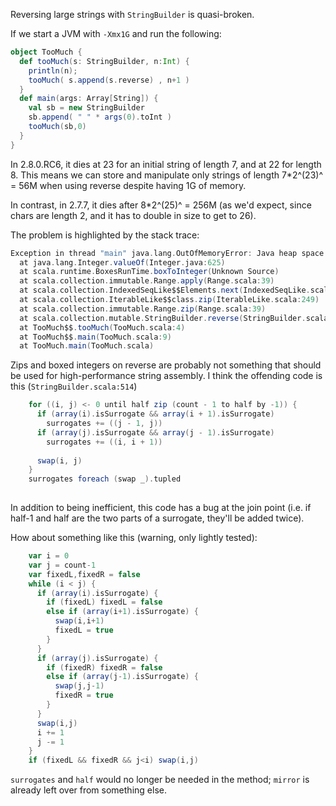 Reversing large strings with `StringBuilder` is quasi-broken.

If we start a JVM with `-Xmx1G` and run the following:

```scala
object TooMuch {
  def tooMuch(s: StringBuilder, n:Int) {
    println(n);
    tooMuch( s.append(s.reverse) , n+1 )
  }
  def main(args: Array[String]) {
    val sb = new StringBuilder
    sb.append( " " * args(0).toInt )
    tooMuch(sb,0)
  }
}
```

In 2.8.0.RC6, it dies at 23 for an initial string of length 7, and at 22 for length 8.  This means we can store and manipulate only strings of length 7*2^(23)^ = 56M when using reverse despite having 1G of memory.

In contrast, in 2.7.7, it dies after 8*2^(25)^ = 256M (as we'd expect, since chars are length 2, and it has to double in size to get to 26).

The problem is highlighted by the stack trace:

```scala
Exception in thread "main" java.lang.OutOfMemoryError: Java heap space
  at java.lang.Integer.valueOf(Integer.java:625)
  at scala.runtime.BoxesRunTime.boxToInteger(Unknown Source)
  at scala.collection.immutable.Range.apply(Range.scala:39)
  at scala.collection.IndexedSeqLike$$Elements.next(IndexedSeqLike.scala:59)
  at scala.collection.IterableLike$$class.zip(IterableLike.scala:249)
  at scala.collection.immutable.Range.zip(Range.scala:39)
  at scala.collection.mutable.StringBuilder.reverse(StringBuilder.scala:496)
  at TooMuch$$.tooMuch(TooMuch.scala:4)
  at TooMuch$$.main(TooMuch.scala:9)
  at TooMuch.main(TooMuch.scala)
```

Zips and boxed integers on reverse are probably not something that should be used for high-performance string assembly.  I think the offending code is this (`StringBuilder.scala:514`)

```scala
    for ((i, j) <- 0 until half zip (count - 1 to half by -1)) {
      if (array(i).isSurrogate && array(i + 1).isSurrogate)
        surrogates += ((j - 1, j))
      if (array(j).isSurrogate && array(j - 1).isSurrogate)
        surrogates += ((i, i + 1))
      
      swap(i, j)
    }
    surrogates foreach (swap _).tupled
        
```

In addition to being inefficient, this code has a bug at the join point (i.e. if half-1 and half are the two parts of a surrogate, they'll be added twice).

How about something like this (warning, only lightly tested):

```scala
    var i = 0
    var j = count-1
    var fixedL,fixedR = false
    while (i < j) {
      if (array(i).isSurrogate) {
        if (fixedL) fixedL = false
        else if (array(i+1).isSurrogate) {
          swap(i,i+1)
          fixedL = true
        }
      }
      if (array(j).isSurrogate) {
        if (fixedR) fixedR = false
        else if (array(j-1).isSurrogate) {
          swap(j,j-1)
          fixedR = true
        }
      }
      swap(i,j)
      i += 1
      j -= 1
    }
    if (fixedL && fixedR && j<i) swap(i,j)
```

`surrogates` and `half` would no longer be needed in the method; `mirror` is already left over from something else.
